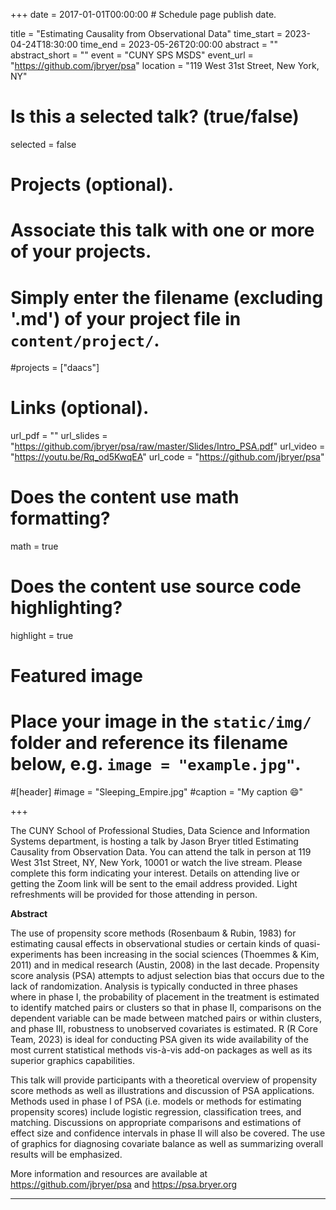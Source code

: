 +++
date = 2017-01-01T00:00:00  # Schedule page publish date.

title = "Estimating Causality from Observational Data"
time_start = 2023-04-24T18:30:00
time_end = 2023-05-26T20:00:00
abstract = ""
abstract_short = ""
event = "CUNY SPS MSDS"
event_url = "https://github.com/jbryer/psa"
location = "119 West 31st Street, New York, NY"

# Is this a selected talk? (true/false)
selected = false

# Projects (optional).
#   Associate this talk with one or more of your projects.
#   Simply enter the filename (excluding '.md') of your project file in `content/project/`.
#projects = ["daacs"]

# Links (optional).
url_pdf = ""
url_slides = "https://github.com/jbryer/psa/raw/master/Slides/Intro_PSA.pdf"
url_video = "https://youtu.be/Rq_od5KwqEA"
url_code = "https://github.com/jbryer/psa"

# Does the content use math formatting?
math = true

# Does the content use source code highlighting?
highlight = true

# Featured image
# Place your image in the `static/img/` folder and reference its filename below, e.g. `image = "example.jpg"`.
#[header]
#image = "Sleeping_Empire.jpg"
#caption = "My caption :smile:"

+++

The CUNY School of Professional Studies, Data Science and Information Systems department, is hosting a talk by Jason Bryer titled Estimating Causality from Observation Data. You can attend the talk in person at 119 West 31st Street, NY, New York, 10001 or watch the live stream. Please complete this form indicating your interest. Details on attending live or getting the Zoom link will be sent to the email address provided. Light refreshments will be provided for those attending in person.


**Abstract**

The use of propensity score methods (Rosenbaum & Rubin, 1983) for estimating causal effects in observational studies or certain kinds of quasi-experiments has been increasing in the social sciences (Thoemmes & Kim, 2011) and in medical research (Austin, 2008) in the last decade. Propensity score analysis (PSA) attempts to adjust selection bias that occurs due to the lack of randomization. Analysis is typically conducted in three phases where in phase I, the probability of placement in the treatment is estimated to identify matched pairs or clusters so that in phase II, comparisons on the dependent variable can be made between matched pairs or within clusters, and phase III, robustness to unobserved covariates is estimated. R (R Core Team, 2023) is ideal for conducting PSA given its wide availability of the most current statistical methods vis-à-vis add-on packages as well as its superior graphics capabilities.

This talk will provide participants with a theoretical overview of propensity score methods as well as illustrations and discussion of PSA applications. Methods used in phase I of PSA (i.e. models or methods for estimating propensity scores) include logistic regression, classification trees, and matching. Discussions on appropriate comparisons and estimations of effect size and confidence intervals in phase II will also be covered. The use of graphics for diagnosing covariate balance as well as summarizing overall results will be emphasized.

More information and resources are available at https://github.com/jbryer/psa and https://psa.bryer.org 

______

